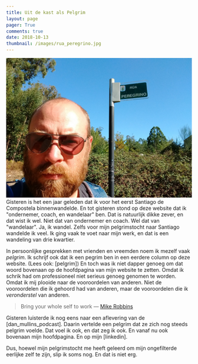 ```yaml
---
title: Uit de kast als Pelgrim
layout: page
pager: True
comments: true
date: 2018-10-13
thumbnail: /images/rua_peregrino.jpg
---
```


![Rúa Peregrino](/images/rua_peregrino.jpg "Philippe staat in de Rúa Peregrina, de dag voor hij in Santiago aankomt.")
Gisteren is het een jaar geleden dat ik voor het eerst Santiago de Compostela binnenwandelde. En tot gisteren stond op deze website dat ik "ondernemer, coach, en wandelaar" ben. Dat is natuurlijk dikke zever, en dat wist ik wel. Niet dat van ondernemer en coach. Wel dat van "wandelaar". Ja, ik wandel. Zelfs voor mijn pelgrimstocht naar Santiago wandelde ik veel. Ik ging vaak te voet naar mijn werk, en dat is een wandeling van drie kwartier.  

In persoonlijke gesprekken met vrienden en vreemden noem ik mezelf vaak *pelgrim*. Ik schrijf ook dat ik een pegrim ben in een eerdere column op deze website. (Lees ook: [pelgrim]) En toch was ik niet dapper genoeg om dat woord bovenaan op de hoofdpagina van mijn website te zetten. Omdat ik schrik had om professioneel niet serieus genoeg genomen te worden. Omdat ik mij plooide naar de vooroordelen van anderen. Niet de vooroordelen die ik gehoord had van anderen, maar de vooroordelen die ik *veronderstel* van anderen. 
 
> Bring your whole self to work — [Mike Robbins](https://mike-robbins.com/tedxberkeley)

Gisteren luisterde ik nog eens naar een aflevering van de [dan_mullins_podcast]. Daarin vertelde een pelgrim dat ze zich nog steeds pelgrim voelde. Dat voel ik ook, en dat zeg ik ook. En vanaf nu ook bovenaan mijn hoofdpagina. En op mijn [linkedin].

Dus, hoewel mijn pelgrimstocht me heeft geleerd om mijn ongefilterde eerlijke zelf te zijn, slip ik soms nog. En dat is niet erg. 

